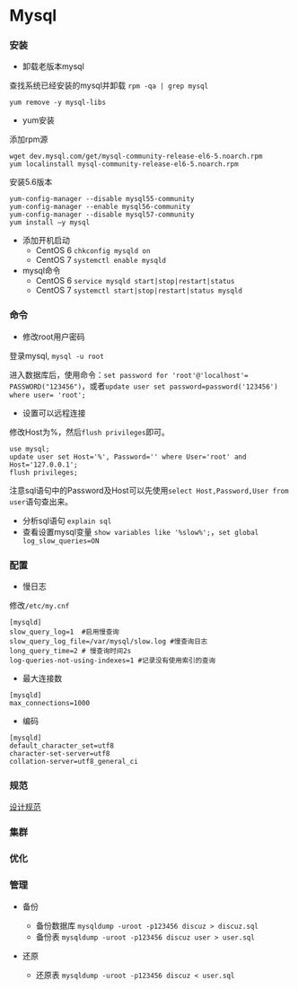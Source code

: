 # Mysql

### 安装

- 卸载老版本mysql

查找系统已经安装的mysql并卸载
`rpm -qa | grep mysql`

`yum remove -y mysql-libs`

- yum安装

添加rpm源
```shell
wget dev.mysql.com/get/mysql-community-release-el6-5.noarch.rpm
yum localinstall mysql-community-release-el6-5.noarch.rpm
```
安装5.6版本
```shell
yum-config-manager --disable mysql55-community
yum-config-manager --enable mysql56-community
yum-config-manager --disable mysql57-community
yum install –y mysql
```

- 添加开机启动
	- CentOS 6 `chkconfig mysqld on`
	- CentOS 7 `systemctl enable mysqld`
- mysql命令
	- CentOS 6 `service mysqld start|stop|restart|status`
	- CentOS 7 `systemctl start|stop|restart|status mysqld`

### 命令

- 修改root用户密码

登录mysql, `mysql -u root`

进入数据库后，使用命令：`set password for 'root'@'localhost'= PASSWORD("123456")`，或者`update user set password=password('123456') where user= 'root';`

- 设置可以远程连接

修改Host为%，然后`flush privileges`即可。
```shell
use mysql;
update user set Host='%', Password='' where User='root' and Host='127.0.0.1';
flush privileges;
```
注意sql语句中的Password及Host可以先使用`select Host,Password,User from user`语句查出来。

- 分析sql语句 `explain sql`
- 查看设置mysql变量 `show variables like '%slow%';`，`set global log_slow_queries=ON`

### 配置

- 慢日志

修改`/etc/my.cnf`
```shell
[mysqld]
slow_query_log=1  #启用慢查询
slow_query_log_file=/var/mysql/slow.log #慢查询日志
long_query_time=2 # 慢查询时间2s
log-queries-not-using-indexes=1 #记录没有使用索引的查询
```

- 最大连接数

```shell
[mysqld]
max_connections=1000
```

- 编码

```shell
[mysqld]
default_character_set=utf8
character-set-server=utf8
collation-server=utf8_general_ci
```

### 规范

[设计规范](http://git.oschina.net/yxb_1990/program-name-rules/blob/master/Sql.md)

### 集群

### 优化

### 管理

- 备份
	- 备份数据库 `mysqldump -uroot -p123456 discuz > discuz.sql`
	- 备份表 `mysqldump -uroot -p123456 discuz user > user.sql`

- 还原
	- 还原表 `mysqldump -uroot -p123456 discuz < user.sql`